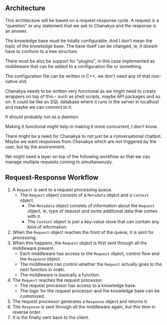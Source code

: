 ## Architecture

This architecture will be based on a request-response cycle. A request is a "question" or any statement that we ask to Chanakya and the response is an answer.

The knowledge base must be totally configurable. And I don't mean the topic of the knowledge base. The base itself can be changed, ie, it doesnt have to conform to a tree structure.

There must be also be support for "plugins", in this case implemented as middleware that can be added to a configuration file or something.

The configuration file can be written in C++, we don't need any of that non-native shit.

Chanakya needs to be written very functional as we might need to create wrappers on top of this:- such as shell scripts, maybe API packages and so on. It could be like an SQL database where it runs in the server in localhost and maybe we can connect to it.

It should probably run as a daemon.

Making it functional might help in making it more concurrent, I don't know.

There might be a need for Chanakya to not just be a conversational chatbot. Maybe we want responses from Chanakya which are not triggered by the user, but by the environment.

We might need a layer on top of the following workflow so that we can manage multiple requests coming in simultaneously.

## Request-Response Workflow

1. A `Request` is sent to a request processing queue.
	* The `Request` object consists of a `Metadata` object and a `Context` object.
		* The `Metadata` object consists of information about the `Request` object, ie, type of request and some additional data that comes with it.
		* The `Context` object is just a key-value store that can contain any kind of information.
2. When the `Request` object reaches the front of the queue, it is sent for processing.
3. When this happens, the `Request` object is first sent through all the middleware present.
	* Each middleware has access to the `Request` object, control flow and the `Response` object.
	* The middleware can control whether the `Request` actually goes to the next function in order.
	* The middleware is basically a function.
4. The `Request` reaches the request processor.
	* The request processor has access to a knowledge base.
	* The logic for the request processor and the knowledge base can be customised.
5. The request processor generates a `Response` object and returns it.
6. The `Response` is sent through all the middleware again, but this time in reverse order.
7. It is the finally sent back to the client.
